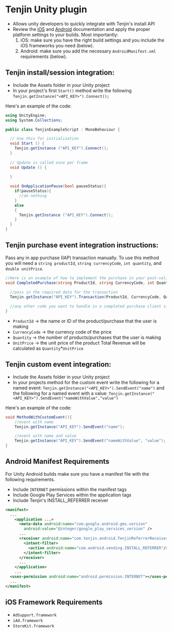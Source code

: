 Tenjin Unity plugin
=========
- Allows unity developers to quickly integrate with Tenjin's install API
- Review the [iOS](https://github.com/Ordinance/tenjin-ios-sdk) and [Android](https://github.com/Ordinance/tenjin-android-sdk) documentation and apply the proper platform settings to your builds. Most importantly:
  1. iOS: make sure you have the right build settings and you include the iOS frameworks you need (below).
  2. Android: make sure you add the necessary `AndroidManifest.xml` requirements (below).

Tenjin install/session integration:
-------
- Include the Assets folder in your Unity project
- In your project's first `Start()` method write the following `Tenjin.getInstance("<API_KEY>").Connect();`

Here's an example of the code:
```csharp
using UnityEngine;
using System.Collections;

public class TenjinExampleScript : MonoBehaviour {

  // Use this for initialization
  void Start () {
    Tenjin.getInstance ("API_KEY").Connect();
  }
  
  // Update is called once per frame
  void Update () {
  
  }

  void OnApplicationPause(bool pauseStatus){
    if(pauseStatus){
      //do nothing
    }
    else
    {
      Tenjin.getInstance ("API_KEY").Connect();  
    }
  }
}
```
Tenjin purchase event integration instructions:
-------
Pass any in app purchase (IAP) transaction manually. To use this method you will need a `string productId`, `string currencyCode`, `int quantity`, and `double unitPrice`.

```csharp
//Here is an example of how to implement the purchase in your post-validated purchase event
void CompletedPurchase(string ProductId, string CurrencyCode, int Quantity, double UnitPrice){
  
  //pass in the required data for the transaction
  Tenjin.getInstance("API_KEY").Transaction(ProductId, CurrencyCode, Quantity, UnitPrice);

  //any other code you want to handle in a completed purchase client side
}
```
- `ProductId` -> the name or ID of the product/purchase that the user is making
- `CurrencyCode` -> the currency code of the price
- `Quantity` -> the number of products/purchases that the user is making
- `UnitPrice` -> the unit price of the product
Total Revenue will be calculated as `Quantity`*`UnitPrice`

Tenjin custom event integration:
-------
- Include the Assets folder in your Unity project
- In your projects method for the custom event write the following for a named event: `Tenjin.getInstance("<API_KEY>").SendEvent("name")` and the following for a named event with a value: `Tenjin.getInstance("<API_KEY>").SendEvent("nameWithValue","value")`

Here's an example of the code:
```csharp
void MethodWithCustomEvent(){
    //event with name
    Tenjin.getInstance("API_KEY").SendEvent("name");

    //event with name and value
    Tenjin.getInstance("API_KEY").SendEvent("nameWithValue", "value");
}
```
Android Manifest Requirements
-------
For Unity Android builds make sure you have a manifest file with the following requirements. 
- Include `INTERNET` permissions within the manifest tags
- Include Google Play Services within the application tags
- Include Tenjin's INSTALL_REFERRER receiver

```xml
<manifest>
  ...
    <application ...>
      <meta-data android:name="com.google.android.gms.version"
        android:value="@integer/google_play_services_version" />
      ...
      <receiver android:name="com.tenjin.android.TenjinReferrerReceiver" android:exported="true">
        <intent-filter>
          <action android:name="com.android.vending.INSTALL_REFERRER"/>
        </intent-filter>
      </receiver>
      ...
    </application>
    ...
  <uses-permission android:name="android.permission.INTERNET"></uses-permission>
  ...
</manifest>
```

iOS Framework Requirements
-------
- `AdSupport.framework`
- `iAd.framework` 
- `StoreKit.framework`

